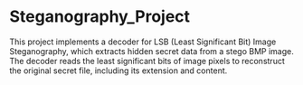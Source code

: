 # Steganography_Project
 This project implements a decoder for LSB (Least Significant Bit) Image Steganography, which extracts hidden secret data from a stego BMP image.     The decoder reads the least significant bits of image pixels to reconstruct the original secret file, including its extension and content. 
